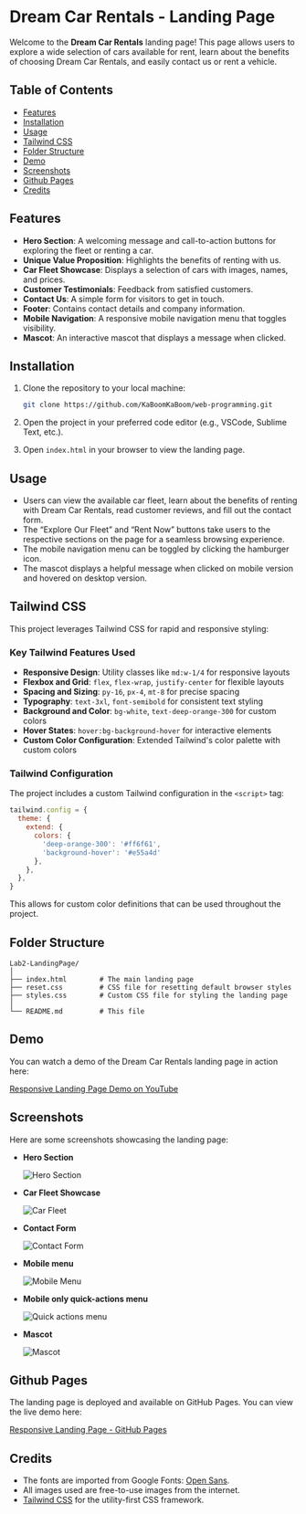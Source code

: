 # Dream Car Rentals - Landing Page

Welcome to the **Dream Car Rentals** landing page! This page allows users to explore a wide selection of cars available for rent, learn about the benefits of choosing Dream Car Rentals, and easily contact us or rent a vehicle.

## Table of Contents

- [Features](#features)
- [Installation](#installation)
- [Usage](#usage)
- [Tailwind CSS](#tailwind-css)
- [Folder Structure](#folder-structure)
- [Demo](#demo)
- [Screenshots](#screenshots)
- [Github Pages](#github-pages)
- [Credits](#credits)

## Features

- **Hero Section**: A welcoming message and call-to-action buttons for exploring the fleet or renting a car.
- **Unique Value Proposition**: Highlights the benefits of renting with us.
- **Car Fleet Showcase**: Displays a selection of cars with images, names, and prices.
- **Customer Testimonials**: Feedback from satisfied customers.
- **Contact Us**: A simple form for visitors to get in touch.
- **Footer**: Contains contact details and company information.
- **Mobile Navigation**: A responsive mobile navigation menu that toggles visibility.
- **Mascot**: An interactive mascot that displays a message when clicked.

## Installation

1. Clone the repository to your local machine:
   ```bash
   git clone https://github.com/KaBoomKaBoom/web-programming.git
   ```
2. Open the project in your preferred code editor (e.g., VSCode, Sublime Text, etc.).

3. Open `index.html` in your browser to view the landing page.

## Usage

- Users can view the available car fleet, learn about the benefits of renting with Dream Car Rentals, read customer reviews, and fill out the contact form.
- The “Explore Our Fleet” and “Rent Now” buttons take users to the respective sections on the page for a seamless browsing experience.
- The mobile navigation menu can be toggled by clicking the hamburger icon.
- The mascot displays a helpful message when clicked on mobile version and hovered on desktop version.

## Tailwind CSS

This project leverages Tailwind CSS for rapid and responsive styling:

### Key Tailwind Features Used

- **Responsive Design**: Utility classes like `md:w-1/4` for responsive layouts
- **Flexbox and Grid**: `flex`, `flex-wrap`, `justify-center` for flexible layouts
- **Spacing and Sizing**: `py-16`, `px-4`, `mt-8` for precise spacing
- **Typography**: `text-3xl`, `font-semibold` for consistent text styling
- **Background and Color**: `bg-white`, `text-deep-orange-300` for custom colors
- **Hover States**: `hover:bg-background-hover` for interactive elements
- **Custom Color Configuration**: Extended Tailwind's color palette with custom colors

### Tailwind Configuration

The project includes a custom Tailwind configuration in the `<script>` tag:

```javascript
tailwind.config = {
  theme: {
    extend: {
      colors: {
        'deep-orange-300': '#ff6f61',
        'background-hover': '#e55a4d'
      },
    },
  },
}
```

This allows for custom color definitions that can be used throughout the project.

## Folder Structure

```
Lab2-LandingPage/
│
├── index.html        # The main landing page
├── reset.css         # CSS file for resetting default browser styles
├── styles.css        # Custom CSS file for styling the landing page
│
└── README.md         # This file
```

## Demo

You can watch a demo of the Dream Car Rentals landing page in action here:

[Responsive Landing Page Demo on YouTube](https://youtu.be/E0-d4O0oa8U)

## Screenshots

Here are some screenshots showcasing the landing page:

- **Hero Section** 

    ![Hero Section](image.png)

- **Car Fleet Showcase**  

    ![Car Fleet](image-1.png)

- **Contact Form**  

  ![Contact Form](image-2.png)

- **Mobile menu**

  ![Mobile Menu](image-3.png)

- **Mobile only quick-actions menu**

  ![Quick actions menu](image-4.png)

- **Mascot**

  ![Mascot](image-5.png)

## Github Pages

The landing page is deployed and available on GitHub Pages. You can view the live demo here:

[Responsive Landing Page - GitHub Pages](https://kaboomkaboom.github.io/web-programming/)

## Credits

- The fonts are imported from Google Fonts: [Open Sans](https://fonts.google.com/specimen/Open+Sans).
- All images used are free-to-use images from the internet.
- [Tailwind CSS](https://tailwindcss.com/) for the utility-first CSS framework.
